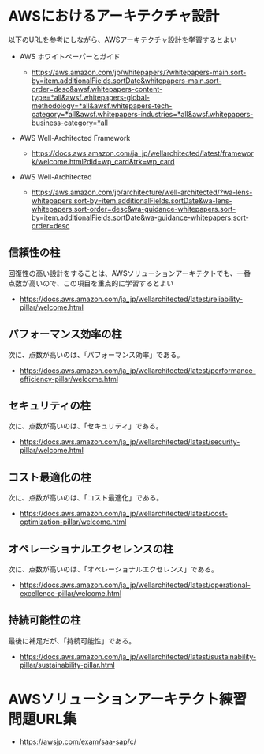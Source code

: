 # AWSにおけるアーキテクチャ設計
以下のURLを参考にしながら、AWSアーキテクチャ設計を学習するとよい
- AWS ホワイトペーパーとガイド
  - https://aws.amazon.com/jp/whitepapers/?whitepapers-main.sort-by=item.additionalFields.sortDate&whitepapers-main.sort-order=desc&awsf.whitepapers-content-type=*all&awsf.whitepapers-global-methodology=*all&awsf.whitepapers-tech-category=*all&awsf.whitepapers-industries=*all&awsf.whitepapers-business-category=*all

- AWS Well-Architected Framework
  - https://docs.aws.amazon.com/ja_jp/wellarchitected/latest/framework/welcome.html?did=wp_card&trk=wp_card

- AWS Well-Architected
  - https://aws.amazon.com/jp/architecture/well-architected/?wa-lens-whitepapers.sort-by=item.additionalFields.sortDate&wa-lens-whitepapers.sort-order=desc&wa-guidance-whitepapers.sort-by=item.additionalFields.sortDate&wa-guidance-whitepapers.sort-order=desc

## 信頼性の柱
回復性の高い設計をすることは、AWSソリューションアーキテクトでも、一番点数が高いので、この項目を重点的に学習するとよい
- https://docs.aws.amazon.com/ja_jp/wellarchitected/latest/reliability-pillar/welcome.html

## パフォーマンス効率の柱
次に、点数が高いのは、「パフォーマンス効率」である。
- https://docs.aws.amazon.com/ja_jp/wellarchitected/latest/performance-efficiency-pillar/welcome.html

## セキュリティの柱
次に、点数が高いのは、「セキュリティ」である。
- https://docs.aws.amazon.com/ja_jp/wellarchitected/latest/security-pillar/welcome.html

## コスト最適化の柱
次に、点数が高いのは、「コスト最適化」である。
- https://docs.aws.amazon.com/ja_jp/wellarchitected/latest/cost-optimization-pillar/welcome.html

## オペレーショナルエクセレンスの柱
次に、点数が高いのは、「オペレーショナルエクセレンス」である。
- https://docs.aws.amazon.com/ja_jp/wellarchitected/latest/operational-excellence-pillar/welcome.html

## 持続可能性の柱
最後に補足だが、「持続可能性」である。
- https://docs.aws.amazon.com/ja_jp/wellarchitected/latest/sustainability-pillar/sustainability-pillar.html

# AWSソリューションアーキテクト練習問題URL集
- https://awsjp.com/exam/saa-sap/c/
